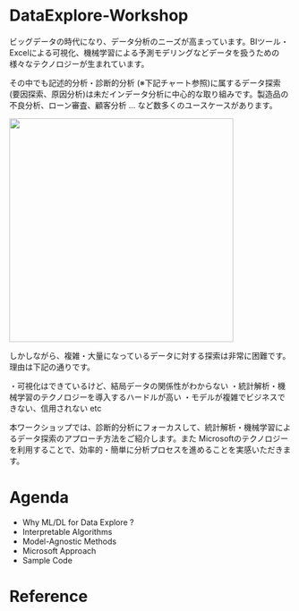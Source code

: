 # DataExplore-Workshop

ビッグデータの時代になり、データ分析のニーズが高まっています。BIツール・Excelによる可視化、機械学習による予測モデリングなどデータを扱うための様々なテクノロジーが生まれています。

その中でも記述的分析・診断的分析 (※下記チャート参照)に属するデータ探索(要因探索、原因分析)は未だインデータ分析に中心的な取り組みです。製造品の不良分析、ローン審査、顧客分析 ... など数多くのユースケースがあります。

<img src="./docs/images/analytics_steps.gif" width = 400>

<br/>

しかしながら、複雑・大量になっているデータに対する探索は非常に困難です。理由は下記の通りです。

・可視化はできているけど、結局データの関係性がわからない
・統計解析・機械学習のテクノロジーを導入するハードルが高い
・モデルが複雑でビジネスできない、信用されない
etc

本ワークショップでは、診断的分析にフォーカスして、統計解析・機械学習によるデータ探索のアプローチ方法をご紹介します。また Microsoftのテクノロジーを利用することで、効率的・簡単に分析プロセスを進めることを実感いただきます。

# Agenda
- Why ML/DL for Data Explore ?
- Interpretable Algorithms
- Model-Agnostic Methods
- Microsoft Approach
- Sample Code


# Reference

